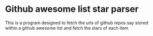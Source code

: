 # Github awesome list star parser 
This is a program designed to fetch the urls of github repos say stored within a github awesome list and fetch the stars of each item


